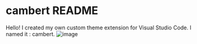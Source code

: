 # cambert README

Hello!
I created my own custom theme extension for Visual Studio Code. I named it : cambert.
![image](https://user-images.githubusercontent.com/60038113/191058067-c4617ac5-c55e-4e5c-9e49-7636ad9a3111.png)
